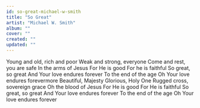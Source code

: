 ```yaml
---
id: so-great-michael-w-smith
title: "So Great"
artist: "Michael W. Smith"
album: ""
cover: ""
created: ""
updated: ""
---
```


Young and old, rich and poor
Weak and strong, everyone
Come and rest, you are safe
In the arms of Jesus
For He is good
For he is faithful
So great, so great
And Your love endures forever
To the end of the age
Oh Your love endures forevermore
Beautiful, Majesty
Glorious, Holy One
Rugged cross, sovereign grace
Oh the blood of Jesus
For He is good
For He is faithful
So great, so great
And Your love endures forever
To the end of the age
Oh Your love endures forever